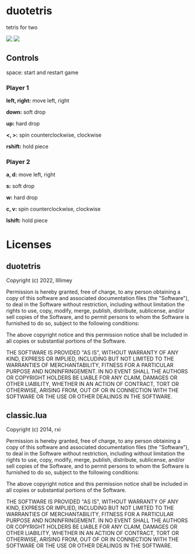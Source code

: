 # duotetris
tetris for two

![](https://github.com/llllimey/duotetris/blob/main/duotetris%20features.gif) ![](https://github.com/llllimey/duotetris/blob/main/duotetris%20gameplay.gif)

## Controls
space: start and restart game

### Player 1
**left, right:**  move left, right

**down:**  soft drop

**up:**  hard drop

**<, >:**  spin counterclockwise, clockwise

**rshift:**  hold piece

### Player 2
**a, d:**  move left, right

**s:**  soft drop

**w:**  hard drop

**c, v:**  spin counterclockwise, clockwise

**lshift:**  hold piece


# Licenses
## duotetris
Copyright (c) 2022, llllimey

Permission is hereby granted, free of charge, to any person obtaining a copy of this software and associated documentation files (the "Software"), to deal in the Software without restriction, including without limitation the rights to use, copy, modify, merge, publish, distribute, sublicense, and/or sell copies of the Software, and to permit persons to whom the Software is furnished to do so, subject to the following conditions:

The above copyright notice and this permission notice shall be included in all copies or substantial portions of the Software.

THE SOFTWARE IS PROVIDED "AS IS", WITHOUT WARRANTY OF ANY KIND, EXPRESS OR IMPLIED, INCLUDING BUT NOT LIMITED TO THE WARRANTIES OF MERCHANTABILITY, FITNESS FOR A PARTICULAR PURPOSE AND NONINFRINGEMENT. IN NO EVENT SHALL THE AUTHORS OR COPYRIGHT HOLDERS BE LIABLE FOR ANY CLAIM, DAMAGES OR OTHER LIABILITY, WHETHER IN AN ACTION OF CONTRACT, TORT OR OTHERWISE, ARISING FROM, OUT OF OR IN CONNECTION WITH THE SOFTWARE OR THE USE OR OTHER DEALINGS IN THE SOFTWARE.

## classic.lua
Copyright (c) 2014, rxi


Permission is hereby granted, free of charge, to any person obtaining a copy of
this software and associated documentation files (the "Software"), to deal in
the Software without restriction, including without limitation the rights to
use, copy, modify, merge, publish, distribute, sublicense, and/or sell copies
of the Software, and to permit persons to whom the Software is furnished to do
so, subject to the following conditions:

The above copyright notice and this permission notice shall be included in all
copies or substantial portions of the Software.

THE SOFTWARE IS PROVIDED "AS IS", WITHOUT WARRANTY OF ANY KIND, EXPRESS OR
IMPLIED, INCLUDING BUT NOT LIMITED TO THE WARRANTIES OF MERCHANTABILITY,
FITNESS FOR A PARTICULAR PURPOSE AND NONINFRINGEMENT. IN NO EVENT SHALL THE
AUTHORS OR COPYRIGHT HOLDERS BE LIABLE FOR ANY CLAIM, DAMAGES OR OTHER
LIABILITY, WHETHER IN AN ACTION OF CONTRACT, TORT OR OTHERWISE, ARISING FROM,
OUT OF OR IN CONNECTION WITH THE SOFTWARE OR THE USE OR OTHER DEALINGS IN THE
SOFTWARE.
